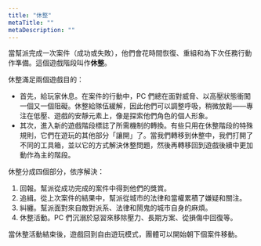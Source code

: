 ```yaml
---
title: "休整"
metaTitle: ""
metaDescription: ""
---
```


當幫派完成一次案件（成功或失敗），他們會花時間恢復、重組和為下次任務行動作準備。這個遊戲階段叫作**休整**。

休整滿足兩個遊戲目的：

* 首先，給玩家休息。在案件的行動中，PC 們總在面對威脅、以高壓狀態衝闖一個又一個阻礙。休整給隊伍緩解，因此他們可以調整呼吸，稍微放鬆——專注在低壓、遊戲的安靜元素上，像是探索他們角色的個人形象。
* 其次，進入新的遊戲階段標誌了所需機制的轉換。有些只用在休整階段的特殊規則，它們在遊玩的其他部分「讓開」了。當我們轉移到休整中，我們打開了不同的工具箱，並以它的方式解決休整問題，然後再轉移回到遊戲後續中更加動作為主的階段。

休整分成四個部分，依序解決：

1. <span class="game-term">回報。</span>幫派從成功完成的案件中得到他們的獎賞。
2. <span class="game-term">追緝。</span>從上次案件的結果中，幫派從城市的法律和當權累積了嫌疑和關注。
3. <span class="game-term">糾纏。</span>幫派面對來自敵對派系、法律和鬧鬼的城市自身的麻煩。
4. <span class="game-term">休整活動。</span>PC 們沉溺於惡習來移除壓力、長期方案、從損傷中回復等。

當休整活動結束後，遊戲回到自由遊玩模式，團體可以開始朝下個案件移動。